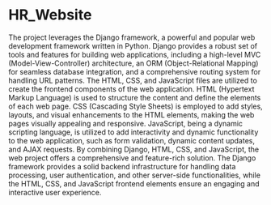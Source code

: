 # HR_Website
 The project leverages the Django framework, a powerful and popular web development framework written in Python. Django provides a robust set of tools and features for building web applications, including a high-level MVC (Model-View-Controller) architecture, an ORM (Object-Relational Mapping) for seamless database integration, and a comprehensive routing system for handling URL patterns.  The HTML, CSS, and JavaScript files are utilized to create the frontend components of the web application. HTML (Hypertext Markup Language) is used to structure the content and define the elements of each web page. CSS (Cascading Style Sheets) is employed to add styles, layouts, and visual enhancements to the HTML elements, making the web pages visually appealing and responsive. JavaScript, being a dynamic scripting language, is utilized to add interactivity and dynamic functionality to the web application, such as form validation, dynamic content updates, and AJAX requests.  By combining Django, HTML, CSS, and JavaScript, the web project offers a comprehensive and feature-rich solution. The Django framework provides a solid backend infrastructure for handling data processing, user authentication, and other server-side functionalities, while the HTML, CSS, and JavaScript frontend elements ensure an engaging and interactive user experience.
